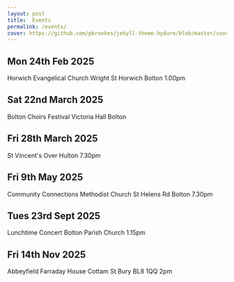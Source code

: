 ```yaml
---
layout: post
title:  Events
permalink: /events/
cover: https://github.com/pbrookes/jekyll-theme-hydure/blob/master/cover.jpg?raw=true
---
```


## Mon 24th Feb 2025
Horwich Evangelical Church Wright St Horwich Bolton 1.00pm

## Sat 22nd March 2025
Bolton Choirs Festival Victoria Hall Bolton

## Fri 28th March 2025
St Vincent's Over Hulton 7.30pm
## Fri 9th May 2025
Community Connections Methodist Church St Helens Rd Bolton 7.30pm

## Tues 23rd Sept 2025
Lunchtime Concert
Bolton Parish Church 1.15pm
## Fri 14th Nov 2025
Abbeyfield Farraday House Cottam St Bury BL8 1QQ 2pm

